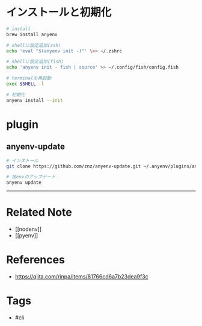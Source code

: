 # インストールと初期化
```bash
# install
brew install anyenv

# shellに設定追加(zsh)
echo 'eval "$(anyenv init -)"' \>> ~/.zshrc

# shellに設定追加(fish)
echo 'anyenv init - fish | source' >> ~/.config/fish/config.fish

# terminalを再起動
exec $SHELL -l

# 初期化
anyenv install --init
```

# plugin
## anyenv-update
```bash
# インストール
git clone https://github.com/znz/anyenv-update.git ~/.anyenv/plugins/anyenv-update

# 各envのアップデート
anyenv update
```


---
# Related Note
- [[nodenv]]
- [[pyenv]]

# References
- https://qiita.com/rinpa/items/81766cd6a7b23dea9f3c

# Tags
- #cli 